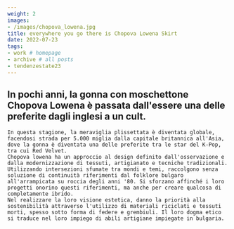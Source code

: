 ```yaml
---
weight: 2
images:
- /images/chopova_lowena.jpg
title: everywhere you go there is Chopova Lowena Skirt 
date: 2022-07-23
tags:
- work # homepage
- archive # all posts
- tendenzestate23
---
```


## In pochi anni, la gonna con moschettone Chopova Lowena è passata dall'essere una delle preferite dagli inglesi a un cult.
    In questa stagione, la meraviglia plissettata è diventata globale, facendosi strada per 5.000 miglia dalla capitale britannica all'Asia, dove la gonna è diventata una delle preferite tra le star del K-Pop, tra cui Red Velvet.
    Chopova lowena ha un approccio al design definito dall'osservazione e dalla modernizzazione di tessuti, artigianato e tecniche tradizionali. Utilizzando intersezioni sfumate tra mondi e temi, raccolgono senza soluzione di continuità riferimenti dal folklore bulgaro all'arrampicata su roccia degli anni '80. Si sforzano affinché i loro progetti onorino questi riferimenti, ma anche per creare qualcosa di completamente ibrido. 
    Nel realizzare la loro visione estetica, danno la priorità alla sostenibilità attraverso l'utilizzo di materiali riciclati e tessuti morti, spesso sotto forma di federe e grembiuli. Il loro dogma etico si traduce nel loro impiego di abili artigiane impiegate in bulgaria. 
 
